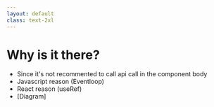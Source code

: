 ```yaml
---
layout: default
class: text-2xl
---
```


# Why is it there?

- Since it's not recommented to call api call in the component body
- Javascript reason (Eventloop)
- React reason (useRef)
- [Diagram]